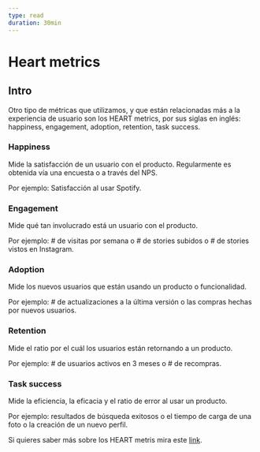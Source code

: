 ```yaml
---
type: read
duration: 30min
---
```


# Heart metrics

## Intro

Otro tipo de métricas que utilizamos, y que están relacionadas más a la
experiencia de usuario son los HEART metrics, por sus siglas en inglés:
happiness, engagement, adoption, retention, task success.

### Happiness

Mide la satisfacción de un usuario con el producto. Regularmente es obtenida
vía una encuesta o a través del NPS.

Por ejemplo: Satisfacción al usar Spotify.

### Engagement

Mide qué tan involucrado está un usuario con el producto.

Por ejemplo: # de visitas por semana o # de stories subidos o # de stories
vistos en Instagram.

### Adoption

Mide los nuevos usuarios que están usando un producto o funcionalidad.

Por ejemplo: # de actualizaciones a la última versión o las compras hechas por
nuevos usuarios.

### Retention

Mide el ratio por el cuál los usuarios están retornando a un producto.

Por ejemplo: # de usuarios activos en 3 meses o # de recompras.

### Task success

Mide la eficiencia, la eficacia y el ratio de error al usar un producto.

Por ejemplo: resultados de búsqueda exitosos o el tiempo de carga de una foto o
la creación de un nuevo perfil.

Si quieres saber más sobre los HEART metris mira este [link](https://www.dtelepathy.com/ux-metrics/).
